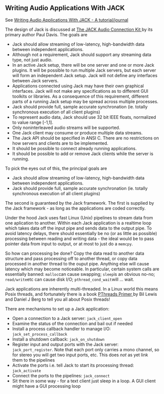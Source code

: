 
##  Writing Audio Applications With JACK 


See [
	Writing Audio Applications With JACK - A tutorial/journal
      ](http://dis-dot-dat.net/index.cgi?item=/jacktuts/starting/) 


The design of Jack is discussed at [
	The JACK Audio Connection Kit 
      ](http://lac.linuxaudio.org/2003/zkm/slides/paul_davis-jack/title.html) by its primary author Paul Davis.
      The goals are

+ Jack should allow streaming of low-latency, high-bandwidth data between independent applications.
+ Although not a requirement, Jack should support any streaming data type, not just audio.
+ In an active Jack setup, there will be one server and one or more Jack plugins. It will be possible to run multiple Jack servers, but each server will form an independent Jack setup. Jack will not define any interfaces between Jack servers.
+ Applications connected using Jack may have their own graphical interfaces. Jack will not make any specifications as to different GUI toolkits or libraries. As a consequence of this requirement, different parts of a running Jack setup may be spread across multiple processes.
+ Jack should provide full, sample accurate synchronation (ie. totally synchronous execution of all client plugins)
+ To represent audio data, Jack should use 32 bit IEEE floats, normalized to value range [-1,1].
+ Only noninterleaved audio streams will be supported.
+ One Jack client may consume or produce multiple data streams.
+ The Jack API should be specified in ANSI C. There are no restrictions on how servers and clients are to be implemented.
+ It should be possible to connect already running applications.
+ It should be possible to add or remove Jack clients while the server is running.

To pick the eyes out of this, the principal goals are

+ Jack should allow streaming of low-latency, high-bandwidth data between independent applications.
+ Jack should provide full, sample accurate synchronation (ie. totally synchronous execution of all client plugins)

The second is guaranteed by the Jack framework.
      The first is supplied by the Jack framework - as long
      as the applications are coded correctly.


Under the hood Jack uses fast Linux (Unix) pipelines to stream
      data from one aplication to another. Within each Jack application
      is a realtime loop which takes data off the input pipe
      and sends data to the output pipe. To avoid latency delays,
      there should essentially be no (or as little as possible) 
      processing between reading and writing data - the ideal
      would be to pass pointer data from input to output,
      or at most to just do a `memcpy`.


So how can processing be done? Copy the data read to another
      data structure and pass processing off to another thread,
      or copy data processed in another thread to the ouput pipe.
      Anything else will cause latency which may become noticeable.
      In particular, certain system calls are essentially banned: `malloc`can cause swapping; `sleep`is an obvious no-no; `read/write`etc can cause disk I/O; `pthread_cond_wait`will ... wait.


Jack applications are inherently multi-threaded.
      In  a Linux world this means Posix threads,
      and fortunately there is a book [
	PThreads Primer
      ](http://www8.cs.umu.se/kurser/TDBC64/VT03/pthreads/pthread-primer.pdf) by Bil Lewis and Daniel J Berg
      to tell you all about Posix threads!


There are mechanisms to set up a Jack application:

+ Open a  connection to a Jack server: `jack_client_open`
+ Examine the status of the connection and bail out if
	  needed
+ Install a process callback handler to manage I/O: `jack_set_process_callback`
+ Install a shutdown callback: `jack_on_shutdown`
+ Register input and output ports
	  with the Jack server: `jack_port_register`.
	  Note that each port only carries a mono channel,
	  so for stereo you will get two input ports, etc.
	  This does _not_ as yet link them to the 
	  pipelines
+ Activate the ports i.e. tell Jack to start its processing
	  thread: `jack_activate`
+ Connect the ports to the pipelines: `jack_connect`
+ Sit there in some way - for a text client just sleep in
	  a loop. A GUI client might have a GUI processing loop